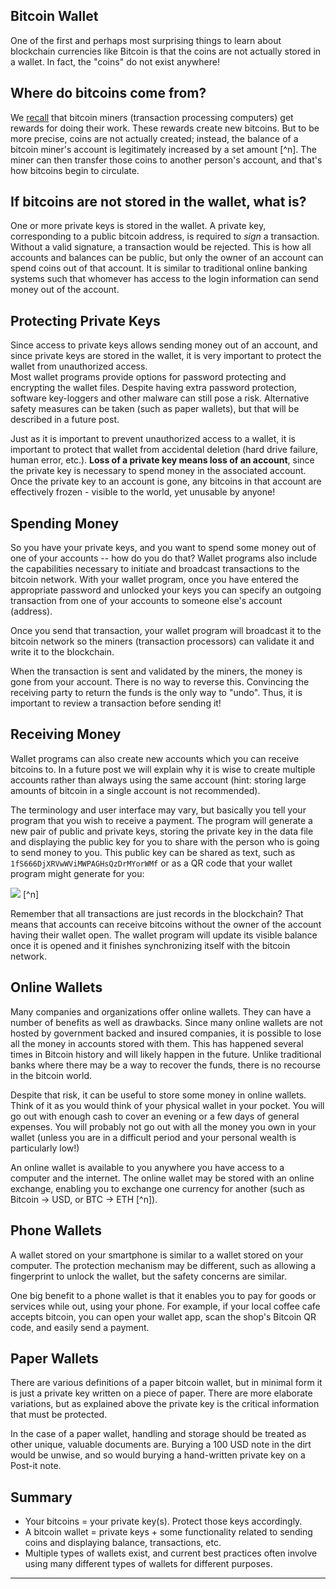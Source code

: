## Bitcoin Wallet

One of the first and perhaps most surprising things to learn about blockchain currencies like Bitcoin is that the coins are not actually stored in a wallet.  In fact, the "coins" do not exist anywhere!

## Where do bitcoins come from?

We [recall](http://www.blockchainmentor.com/what-is-bitcoin/) that bitcoin miners (transaction processing computers) get rewards for doing their work.  These rewards create new bitcoins.  But to be more precise, coins are not actually created; instead, the balance of a bitcoin miner's account is legitimately increased by a set amount [^n].  The miner can then transfer those coins to another person's account, and that's how bitcoins begin to circulate.  

## If bitcoins are not stored in the wallet, what is?

One or more private keys is stored in the wallet.  A private key, corresponding to a public bitcoin address, is required to *sign* a transaction.  Without a valid signature, a transaction would be rejected.  This is how all accounts and balances can be public, but only the owner of an account can spend coins out of that account.  It is similar to traditional online banking systems such that whomever has access to the login information can send money out of the account.

## Protecting Private Keys

Since access to private keys allows sending money out of an account, and since private keys are stored in the wallet, it is very important to protect the wallet from unauthorized access.  
Most wallet programs provide options for password protecting and encrypting the wallet files.  Despite having extra password protection, software key-loggers and other malware can still pose a risk.  Alternative safety measures can be taken (such as paper wallets), but that will be described in a future post.

Just as it is important to prevent unauthorized access to a wallet, it is important to protect that wallet from accidental deletion (hard drive failure, human error, etc.).  **Loss of a private key means loss of an account**, since the private key is necessary to spend money in the associated account.  Once the private key to an account is gone, any bitcoins in that account are effectively frozen - visible to the world, yet unusable by anyone!

## Spending Money

So you have your private keys, and you want to spend some money out of one of your accounts -- how do you do that?  Wallet programs also include the capabilities necessary to initiate and broadcast transactions to the bitcoin network.  With your wallet program, once you have entered the appropriate password and unlocked your keys you can specify an outgoing transaction from one of your accounts to someone else's account (address).

Once you send that transaction, your wallet program will broadcast it to the bitcoin network so the miners (transaction processors) can validate it and write it to the blockchain.

When the transaction is sent and validated by the miners, the money is gone from your account.  There is no way to reverse this.  Convincing the receiving party to return the funds is the only way to "undo".  Thus, it is important to review a transaction before sending it!

## Receiving Money

Wallet programs can also create new accounts which you can receive bitcoins to.  In a future post we will explain why it is wise to create multiple accounts rather than always using the same account (hint: storing large amounts of bitcoin in a single account is not recommended).  

The terminology and user interface may vary, but basically you tell your program that you wish to receive a payment.  The program will generate a new pair of public and private keys, storing the private key in the data file and displaying the public key for you to share with the person who is going to send money to you.  This public key can be shared as text, such as `1fS666DjXRVwWViMWPAGHsQzDrMYorWMf` or as a QR code that your wallet program might generate for you:
 
![](/content/images/2016/06/bitcoin_qr_phone_small.png) [^n]

Remember that all transactions are just records in the blockchain?  That means that accounts can receive bitcoins without the owner of the account having their wallet open.  The wallet program will update its visible balance once it is opened and it finishes synchronizing itself with the bitcoin network.

## Online Wallets

Many companies and organizations offer online wallets.  They can have a number of benefits as well as drawbacks.  Since many online wallets are not hosted by government backed and insured companies, it is possible to lose all the money in accounts stored with them.  This has happened several times in Bitcoin history and will likely happen in the future.  Unlike traditional banks where there may be a way to recover the funds, there is no recourse in the bitcoin world.

Despite that risk, it can be useful to store some money in online wallets.  Think of it as you would think of your physical wallet in your pocket.  You will go out with enough cash to cover an evening or a few days of general expenses.  You will probably not go out with all the money you own in your wallet (unless you are in a difficult period and your personal wealth is particularly low!)

An online wallet is available to you anywhere you have access to a computer and the internet.  The online wallet may be stored with an online exchange, enabling you to exchange one currency for another (such as Bitcoin -> USD, or BTC -> ETH [^n]).

## Phone Wallets

A wallet stored on your smartphone is similar to a wallet stored on your computer.  The protection mechanism may be different, such as allowing a fingerprint to unlock the wallet, but the safety concerns are similar.

One big benefit to a phone wallet is that it enables you to pay for goods or services while out, using your phone.  For example, if your local coffee cafe accepts bitcoin, you can open your wallet app, scan the shop's Bitcoin QR code, and easily send a payment.

## Paper Wallets

There are various definitions of a paper bitcoin wallet, but in minimal form it is just a private key written on a piece of paper.  There are more elaborate variations, but as explained above the private key is the critical information that must be protected.

In the case of a paper wallet, handling and storage should be treated as other unique, valuable documents are.  Burying a 100 USD note in the dirt would be unwise, and so would burying a hand-written private key on a Post-it note.

## Summary

* Your bitcoins = your private key(s).  Protect those keys accordingly.
* A bitcoin wallet = private keys + some functionality related to sending coins and displaying balance, transactions, etc.
* Multiple types of wallets exist, and current best practices often involve using many different types of wallets for different purposes.

--------
[^1]: The current reward is 25 BTC, but this will be halved to 12.5 BTC in July, 2016 as per the Bitcoin system rules.  This halving occurs approximately every four years.
[^2]: This is the Blockchain Mentor donation wallet, so feel free to send a test Satoshi [^n] if you wish :).
[^3]: Ethereum, a blockchain cryptocurrency that will be described in a future post.
[^4]: A Satoshi is 0.00000001 BTC - one hundredth of a millionth BTC - the smallest fraction of a Bitcoin that can be processed.
